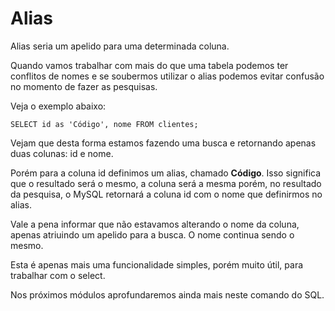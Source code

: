 # Alias

Alias seria um apelido para uma determinada coluna.

Quando vamos trabalhar com mais do que uma tabela podemos ter conflitos de nomes e se soubermos utilizar o alias podemos evitar confusão no momento de fazer as pesquisas.

Veja o exemplo abaixo:

```
SELECT id as 'Código', nome FROM clientes;
```

Vejam que desta forma estamos fazendo uma busca e retornando apenas duas colunas: id e nome.

Porém para a coluna id definimos um alias, chamado **Código**. Isso significa que o resultado será o mesmo, a coluna será a mesma porém, no resultado da pesquisa, o MySQL retornará a coluna id com o nome que definirmos no alias.

Vale a pena informar que não estavamos alterando o nome da coluna, apenas atriuindo um apelido para a busca. O nome continua sendo o mesmo.

Esta é apenas mais uma funcionalidade simples, porém muito útil, para trabalhar com o select.

Nos próximos módulos aprofundaremos ainda mais neste comando do SQL.
